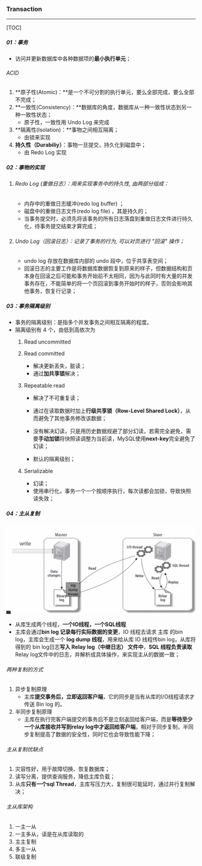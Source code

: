 ### Transaction

------

[TOC]

##### 01：事务

- 访问并更新数据库中各种数据项的**最小执行单元**；

###### ACID

1. **原子性(Atomic)：**是一个不可分割的执行单元，要么全部完成，要么全部不完成；
2. **一致性(Consistency)：**数据库的角度，数据库从一种一致性状态到另一种一致性状态；
   - 原子性，一致性用 Undo Log 来完成
3. **隔离性(Isolation)：**事物之间相互隔离；
   - 由锁来实现
4. **持久性（Durabiliy）**：事物一旦提交，持久化到磁盘中；
   - 由 Redo Log 实现

##### 02：事物的实现

1. ###### Redo Log (重做日志）：用来实现事务中的持久性, 由两部分组成：

   - 内存中的重做日志缓冲(redo log buffer) ；
   - 磁盘中的重做日志文件(redo log file) ，其是持久的；
   - 当事务提交时，必须先将该事务的所有日志落盘到重做日志文件进行持久化，待事务提交结束才算完成；

2. ###### Undo Log（回滚日志）：记录了事务的行为, 可以对页进行 "回滚" 操作；

   -  undo log 存放在数据库内部的 undo 段中，位于共享表空间；
   - 回滚日志的主要工作是将数据库数据恢复到原来的样子，但数据结构和页本身在回滚之后可能和事务开始前不太相同，因为与此同时有大量的并发事务存在，不能简单的将一个页回滚到事务开始时的样子，否则会影响其他事务，恢复行记录；

##### 03：事务隔离级别

- 事务的隔离级别：是指多个并发事务之间相互隔离的程度。
- 隔离级别有 4 个，由低到高依次为 
  1. Read uncommitted
  
  2. Read committed
  
     - 解决更新丢失，脏读；
     - 通过**加共享锁**解决；
  
  3. Repeatable read
  
     - 解决了不可重复读；
     - 通过在读取数据时加上**行级共享锁（Row-Level Shared Lock）**，从而避免了其他事务修改该数据；
     - 没有解决幻读，只是用历史数据规避了部分幻读，若需完全避免，需要**手动加锁**将快照读调整为当前读，MySQL使用**next-key**完全避免了幻读；
  
     - 默认的隔离级别；
  
  4. Serializable
  
     - 幻读；
     - 使用串行化，事务一个一个按顺序执行，每次读都会加锁，导致快照读失效；

##### 04：主从复制

![](https://github.com/likang315/Middleware/blob/master/09：MySQL/photos/主从复制.png?raw=true)

- 从库生成两个线程，**一个IO线程，一个SQL线程**
- 主库会通过**bin log 记录每行实际数据的变更**，IO 线程去请求 主库 的bin log，主库会生成一个 **log dump 线程**，用来给从库 IO 线程传bin log，从库将得到的 bin log日志**写入 Relay log（中继日志） 文件中**，**SQL 线程负责读取**Relay log文件中的日志，并解析成具体操作，来实现主从的数据一致；

###### 两种复制的方式

1. 异步复制原理
   - 主库**提交事务后，立即返回客户端**，它的同步是当有从库的I/O线程请求才传送 Bin log 的。
2. 半同步复制原理
   - 主库在执行完客户端提交的事务后不是立刻返回给客户端，而是**等待至少一个从库接收并写到relay log中才返回给客户端**，相对于同步复制，半同步复制提高了数据的安全性，同时它也会导致性能下降； 

###### 主从复制优缺点

1. 灾容性好，用于故障切换、恢复数据库；
2. 读写分离，提供查询服务，降低主库负载；
3. 从库**只有一个sql Thread**，主库写压力大，复制很可能延时，通过并行复制解决；

######  主从库架构

1. 一主一从
2. 一主多从，读是在从库读取的
3. 主主复制
4. 多主一从
5. 联级复制

